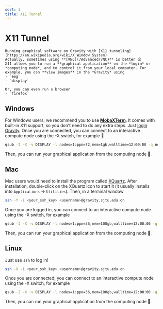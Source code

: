 ```yaml
---
sort: 1
title: X11 Tunnel
---
```


# X11 Tunnel
```note
Running graphical software on Gravity with [X11 tunneling](https://en.wikipedia.org/wiki/X_Window_System)   
Actually, sometimes using **[VNC](/Advanced/VNC)** is better 😜   
X11 allows you to run a **graphical application** on the *login* or *computing node*, and to control it from your local computer. For example, you can **view images** in the *Gravity* using    
- `eog`
- `display`

Or, you can even run a browser
- `firefox`
```

## Windows

For Windows users, we recommend you to use **[MobaXTerm](https://mobaxterm.mobatek.net/download.html)**. It comes with built-in X11 support, so you don't need to do any extra steps. Just [login Gravity](/Basic/Login). Once you are connected, you can connect to an interactive compute node using the -X switch, for example 🌰

```bash
qsub -I -X -v DISPLAY -l nodes=1:ppn=72,mem=1gb,walltime=12:00:00 -q normal
```

Then, you can run your graphical application from the computing node 🎉.

## Mac

Mac users would need to install the program called [XQuartz](https://www.xquartz.org). After installation, double-click on the XQuartz icon to start it (it usually installs into `Applications` -> `Utilities`). Then, in a terminal window

```bash
ssh -Y -i <your_ssh_key> <username>@gravity.sjtu.edu.cn
```

Once you are logged in, you can connect to an interactive compute node using the -X switch, for example

```bash
qsub -I -X -v DISPLAY -l nodes=1:ppn=36,mem=100gb,walltime=12:00:00 -q normal
```

Then, you can run your graphical application from the computing node 🎉.

## Linux
Just use `ssh` to log in!

```bash
ssh -X -i <your_ssh_key> <username>@gravity.sjtu.edu.cn
```

Once you are connected, you can connect to an interactive compute node using the -X switch, for example

```bash
qsub -I -X -v DISPLAY -l nodes=1:ppn=36,mem=100gb,walltime=12:00:00 -q normal
```

Then, you can run your graphical application from the computing node 🎉.
